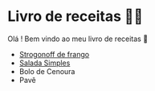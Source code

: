 # Livro de receitas :man_cook:

Olá ! Bem vindo ao meu livro de receitas :wave:

-   [Strogonoff de frango](https://github.com/Perkles/livro-receitas/blob/master/receitas/strogonoff.md)
-   [Salada Simples](https://github.com/Perkles/livro-receitas/blob/master/receitas/salada.md)
-   Bolo de Cenoura
-   Pavê

